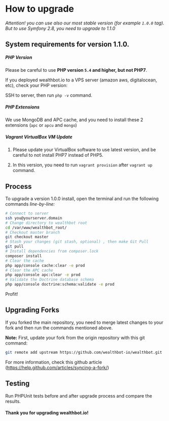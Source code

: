 # How to upgrade

*Attention! you can use also our most stable version (for example `1.0.0` tag). But to use Symfony 2.8, you need to upgrade to 1.1.0*

## System requirements for version 1.1.0.

##### PHP Version
Please be careful to use **PHP version `5.4` and higher, but not PHP7**.


If you deployed wealthbot.io to a VPS server (amazon aws, digitalocean, etc), check your PHP version: 

SSH to server, then run `php -v` command.

##### PHP Extensions
We use MongoDB and APC cache, and you need to install these 2 extensions (`apc` or `apcu` and `mongo`)

##### Vagrant VirtualBox VM Update
1)  Please update your VirtualBox software to use latest version, and be careful to not install PHP7 instead of PHP5.

2)  In this version, you need to run `vagrant provision` after `vagrant up` command.

## Process
To upgrade a version 1.0.0 install, open the terminal and run the following commands *line-by-line:*

```bash
# Connect to server
ssh you@yourserver.domain
# Change directory to wealthbot root
cd /var/www/wealthbot_root/
# Checkout master branch
git checkout master
# Stash your changes (git stash, optional) , then make Git Pull
git pull
# Install dependencies from composer.lock
composer install
# Clear the cache
php app/console cache:clear -e prod
# Clear the APC cache
php app/console apc:clear -e prod
# Validate the Doctrine database schema
php app/console doctrine:schema:validate -e prod
```
Profit!

## Upgrading Forks
If you forked the main repository, you need to merge latest changes to your fork and then run the commands mentioned above.

**Note:** First, update your fork from the origin repository with this git command:
```bash
git remote add upstream https://github.com/wealthbot-io/wealthbot.git
```
For more information, check this github article (https://help.github.com/articles/syncing-a-fork/)

## Testing
Run PHPUnit tests before and after upgrade process and compare the results.


#### Thank you for upgrading wealthbot.io!
